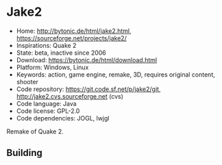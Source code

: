# Jake2

- Home: http://bytonic.de/html/jake2.html, https://sourceforge.net/projects/jake2/
- Inspirations: Quake 2
- State: beta, inactive since 2006
- Download: https://bytonic.de/html/download.html
- Platform: Windows, Linux
- Keywords: action, game engine, remake, 3D, requires original content, shooter
- Code repository: https://git.code.sf.net/p/jake2/git, http://jake2.cvs.sourceforge.net (cvs)
- Code language: Java
- Code license: GPL-2.0
- Code dependencies: JOGL, lwjgl

Remake of Quake 2.

## Building
